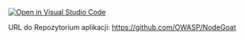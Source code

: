 [![Open in Visual Studio Code](https://classroom.github.com/assets/open-in-vscode-f059dc9a6f8d3a56e377f745f24479a46679e63a5d9fe6f495e02850cd0d8118.svg)](https://classroom.github.com/online_ide?assignment_repo_id=6659472&assignment_repo_type=AssignmentRepo)

URL do Repozytorium aplikacji:
https://github.com/OWASP/NodeGoat
